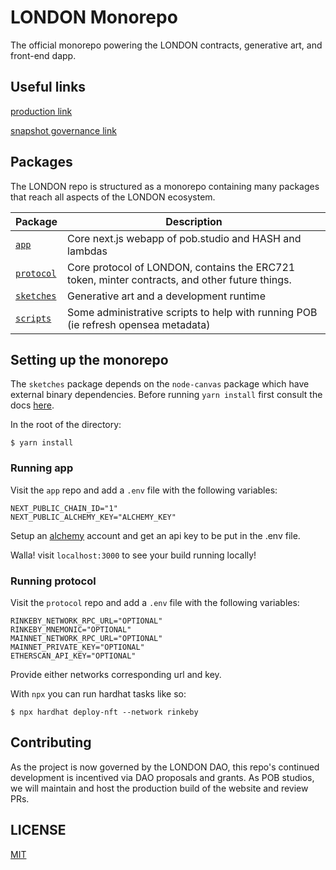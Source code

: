 # LONDON Monorepo

The official monorepo powering the LONDON contracts, generative art, and front-end dapp.

## Useful links

[production link](https://london.pob.studio)

[snapshot governance link](https://snapshot.org/#/london.pob.eth)

## Packages

The LONDON repo is structured as a monorepo containing many packages that reach all aspects of the LONDON ecosystem.

| Package                 | Description                                                                                    |
| ----------------------- | ---------------------------------------------------------------------------------------------- |
| [`app`](/app)           | Core next.js webapp of pob.studio and HASH and lambdas                                         |
| [`protocol`](/protocol) | Core protocol of LONDON, contains the ERC721 token, minter contracts, and other future things. |
| [`sketches`](/sketches) | Generative art and a development runtime                                                       |
| [`scripts`](/scripts)   | Some administrative scripts to help with running POB (ie refresh opensea metadata)             |

## Setting up the monorepo

The `sketches` package depends on the `node-canvas` package which have external binary dependencies. Before running `yarn install` first consult the docs [here](https://github.com/Automattic/node-canvas).

In the root of the directory:

```
$ yarn install
```

### Running app

Visit the `app` repo and add a `.env` file with the following variables:

```
NEXT_PUBLIC_CHAIN_ID="1"
NEXT_PUBLIC_ALCHEMY_KEY="ALCHEMY_KEY"
```

Setup an [alchemy](http://alchemy.com/) account and get an api key to be put in the .env file.

Walla! visit `localhost:3000` to see your build running locally!

### Running protocol

Visit the `protocol` repo and add a `.env` file with the following variables:

```
RINKEBY_NETWORK_RPC_URL="OPTIONAL"
RINKEBY_MNEMONIC="OPTIONAL"
MAINNET_NETWORK_RPC_URL="OPTIONAL"
MAINNET_PRIVATE_KEY="OPTIONAL"
ETHERSCAN_API_KEY="OPTIONAL"
```

Provide either networks corresponding url and key.

With `npx` you can run hardhat tasks like so:

```
$ npx hardhat deploy-nft --network rinkeby
```

## Contributing

As the project is now governed by the LONDON DAO, this repo's continued development is incentived via DAO proposals and grants. As POB studios, we will maintain and host the production build of the website and review PRs.

## LICENSE

[MIT](/LICENSE)
